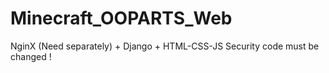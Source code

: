 # Minecraft_OOPARTS_Web
NginX (Need separately) + Django + HTML-CSS-JS
Security code must be changed !